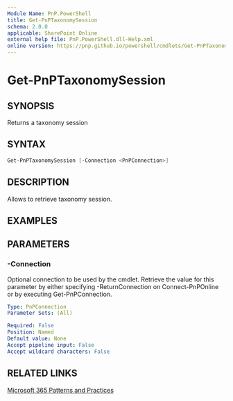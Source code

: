 ```yaml
---
Module Name: PnP.PowerShell
title: Get-PnPTaxonomySession
schema: 2.0.0
applicable: SharePoint Online
external help file: PnP.PowerShell.dll-Help.xml
online version: https://pnp.github.io/powershell/cmdlets/Get-PnPTaxonomySession.html
---
```

 
# Get-PnPTaxonomySession

## SYNOPSIS
Returns a taxonomy session

## SYNTAX

```powershell
Get-PnPTaxonomySession [-Connection <PnPConnection>] 
```

## DESCRIPTION

Allows to retrieve taxonomy session.

## EXAMPLES

## PARAMETERS

### -Connection
Optional connection to be used by the cmdlet. Retrieve the value for this parameter by either specifying -ReturnConnection on Connect-PnPOnline or by executing Get-PnPConnection.

```yaml
Type: PnPConnection
Parameter Sets: (All)

Required: False
Position: Named
Default value: None
Accept pipeline input: False
Accept wildcard characters: False
```



## RELATED LINKS

[Microsoft 365 Patterns and Practices](https://aka.ms/m365pnp)

